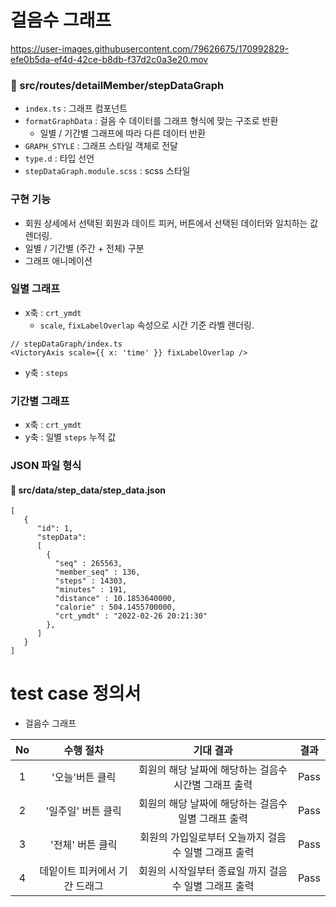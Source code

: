 # 걸음수 그래프

https://user-images.githubusercontent.com/79626675/170992829-efe0b5da-ef4d-42ce-b8db-f37d2c0a3e20.mov

### 📂 src/routes/detailMember/stepDataGraph
- `index.ts` : 그래프 컴포넌트
- `formatGraphData` : 걸음 수 데이터를 그래프 형식에 맞는 구조로 반환
  - 일별 / 기간별 그래프에 따라 다른 데이터 반환 
- `GRAPH_STYLE` :  그래프 스타일 객체로 전달
- `type.d` : 타입 선언
- `stepDataGraph.module.scss` :  scss 스타일

### 구현 기능
- 회원 상세에서 선택된 회원과 데이트 피커, 버튼에서 선택된 데이터와 일치하는 값 렌더링.
- 일별 / 기간별 (주간 + 전체) 구분
- 그래프 애니메이션

### 일별 그래프
- x축 : `crt_ymdt`
  - `scale`, `fixLabelOverlap` 속성으로 시간 기준 라벨 렌더링.
```
// stepDataGraph/index.ts
<VictoryAxis scale={{ x: 'time' }} fixLabelOverlap />
   ``` 
- y축 : `steps`

### 기간별 그래프
- x축 : `crt_ymdt`
- y축 : 일별 `steps` 누적 값

### JSON 파일 형식
#### 📂 src/data/step_data/step_data.json

```
[
   {
      "id": 1,
      "stepData": 
      [
        {
          "seq" : 265563,
          "member_seq" : 136,
          "steps" : 14303,
          "minutes" : 191,
          "distance" : 10.1853640000,
          "calorie" : 504.1455700000,
          "crt_ymdt" : "2022-02-26 20:21:30"
        },
      ]
   }
]
```

# test case 정의서

- 걸음수 그래프

|No|수행 절차|기대 결과|결과|
|:---:|:---:|:---:|:---:|
| 1 | '오늘'버튼 클릭 | 회원의 해당 날짜에 해당하는 걸음수 시간별 그래프 출력 | Pass |
| 2 | '일주일' 버튼 클릭 | 회원의 해당 날짜에 해당하는 걸음수 일별 그래프 출력 | Pass |
| 3 | '전체' 버튼 클릭 | 회원의 가입일로부터 오늘까지 걸음수 일별 그래프 출력 | Pass |
| 4 | 데잍이트 피커에서 기간 드래그 | 회원의 시작일부터 종료일 까지 걸음수 일별 그래프 출력 | Pass |